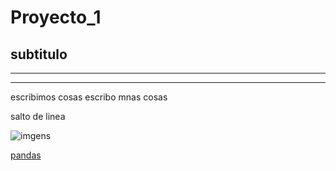 # Proyecto_1
## subtitulo
___
____

escribimos cosas
escribo mnas cosas 

salto de linea 

![imgens](imagenes/nombreimg.png)

[pandas](https://pandas.pydata.org/docs/)